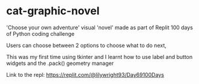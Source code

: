 # cat-graphic-novel
'Choose your own adventure' visual 'novel' made as part of Replit 100 days of Python coding challenge

Users can choose between 2 options to choose what to do next, 

This was my first time using tkinter and I learnt how to use label and button widgets and the .pack() geometry manager

Link to the repl: https://replit.com/@lilywright93/Day69100Days

